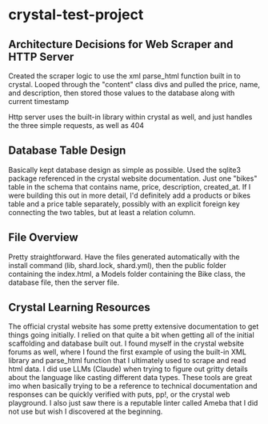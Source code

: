 # crystal-test-project

## Architecture Decisions for Web Scraper and HTTP Server
Created the scraper logic to use the xml parse_html function built in to crystal. Looped through the "content" class divs and pulled the price, name, and description, then stored those values to the database along with current timestamp

Http server uses the built-in library within crystal as well, and just handles the three simple requests, as well as 404

## Database Table Design
Basically kept database design as simple as possible. Used the sqlite3 package referenced in the crystal website documentation. Just one "bikes" table in the schema that contains name, price, description, created_at. If I were building this out in more detail, I'd definitely add a products or bikes table and a price table separately, possibly with an explicit foreign key connecting the two tables, but at least a relation column. 

## File Overview
Pretty straightforward. Have the files generated automatically with the install command (lib, shard.lock, shard.yml), then the public folder containing the index.html, a Models folder containing the Bike class, the database file, then the server file.

## Crystal Learning Resources
The official crystal website has some pretty extensive documentation to get things going initially. I relied on that quite a bit when getting all of the initial scaffolding and database built out. I found myself in the crystal website forums as well, where I found the first example of using the built-in XML library and parse_html function that I ultimately used to scrape and read html data. I did use LLMs (Claude) when trying to figure out gritty details about the language like casting different data types. These tools are great imo when basically trying to be a reference to technical documentation and responses can be quickly verified with puts, pp!, or the crystal web playground. I also just saw there is a reputable linter called Ameba that I did not use but wish I discovered at the beginning.